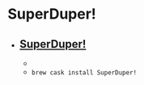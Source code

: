 # SuperDuper!
- [SuperDuper!](https://www.shirt-pocket.com/SuperDuper/SuperDuperDescription.html)
  - 
  - 
  - `brew cask install SuperDuper!`
